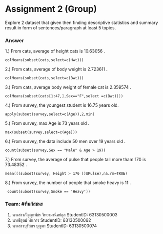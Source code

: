 # Assignment 2 (Group)
Explore 2 dataset that given then finding descriptive statistics and summary result in form of sentences/paragraph at least 5 topics.

### Answer

1.) From cats, average of height cats is 10.63056 .
```{R}
colMeans(subset(cats,select=c(Hwt)))
```

2.) From cats, average of body weight is  2.723611 .
```{R}
colMeans(subset(cats,select=c(Bwt)))
```

3.) From cats, average body weight of  female cat  is  2.359574 .
```{R}
colMeans(subset(cats[1:47,],Sex=="F",select =c(Bwt))))
```

4.) From survey, the youngest student  is 16.75 years old.
```{R}
apply(subset(survey,select=c(Age)),2,min) 
```

5.) From survey, max Age is 73 years old .
```{R}
max(subset(survey,select=c(Age)))
```

6.) From survey, the data include 50 men over 19 years old .
```{R}
count(subset(survey,Sex == "Male" & Age > 19))
```

7.) From survey, the average of pulse that people tall more tham 170 is 73.48352 . 
```{R}
mean(((subset(survey, Height > 170 ))$Pulse),na.rm=TRUE)
```

8.) From survey, the number of  people that smoke heavy is 11 .
```{R}
 count(subset(survey,Smoke == 'Heavy'))
```

### Team: #ทีมกัสชนะ
1. นางสาวกัญญาพัชร วิทยามานิตย์กุล   StudentID: 63130500003
2. นายธีรุตม์ ทันการ                StudentID: 63130500062
3. นางสาวบุรัสกร บุญมา	           StudentID: 63130500074
